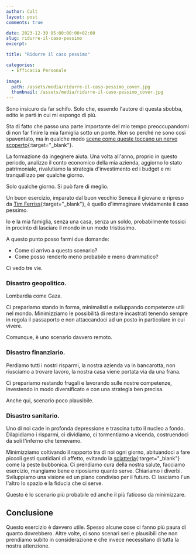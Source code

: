 ```yaml
---
author: Calt
layout: post
comments: true

date: 2023-12-30 05:00:00:00+02:00  
slug: ridurre-il-caso-pessimo
excerpt: 

title: "Ridurre il caso pessimo"

categories:
  - Efficacia Personale
  
image:
  path: /assets/media/ridurre-il-caso-pessimo_cover.jpg
  thumbnail: /assets/media/ridurre-il-caso-pessimo_cover.jpg
---
```



Sono insicuro da far schifo. Solo che, essendo l'autore di questa sbobba, edito le parti in cui mi espongo di più.

Sta di fatto che passo una parte importante del mio tempo preoccupandomi di non far finire la mia famiglia sotto un ponte. Non so perché ne sono così spaventato, ma in qualche modo [scene come queste toccano un nervo scoperto](https://www.youtube.com/watch?v=-fKjS_ojYRc){:target="_blank"}.

La formazione da ingegnere aiuta. Una volta all'anno, proprio in questo periodo, analizzo il conto economico della mia azienda, aggiorno lo stato patrimoniale, rivalutiamo la strategia d'investimento ed i budget e mi tranquillizzo per qualche giorno. 

Solo qualche giorno. Si può fare di meglio.

Un buon esercizio, imparato dal buon vecchio Seneca il giovane e ripreso da [Tim Ferriss](https://www.ted.com/talks/tim_ferriss_why_you_should_define_your_fears_instead_of_your_goals){:target="_blank"}, è quello d'immaginare vividamente il caso pessimo. 

Io e la mia famiglia, senza una casa, senza un soldo, probabilmente tossici in procinto di lasciare il mondo in un modo tristissimo.

A questo punto posso farmi due domande:
- Come ci arrivo a questo scenario? 
- Come posso renderlo meno probabile e meno drammatico?

Ci vedo tre vie.

### Disastro geopolitico.

Lombardia come Gaza.

Ci prepariamo stando in forma, minimalisti e sviluppando competenze utili nel mondo. Minimizziamo le possibilità di restare incastrati tenendo sempre in regola il passaporto e non attaccandoci ad un posto in particolare in cui vivere.

Comunque, è uno scenario davvero remoto.

### Disastro finanziario.

Perdiamo tutti i nostri risparmi, la nostra azienda va in bancarotta, non riusciamo a trovare lavoro, la nostra casa viene portata via da una frana.

Ci prepariamo restando frugali e lavorando sulle nostre competenze, investendo in modo diversificato e con una strategia ben precisa.

Anche qui, scenario poco plausibile.

### Disastro sanitario.

Uno di noi cade in profonda depressione e trascina tutto il nucleo a fondo. Dilapidiamo i risparmi, ci dividiamo, ci tormentiamo a vicenda, costruendoci da soli l'inferno che temevamo. 

Minimizziamo coltivando il rapporto tra di noi ogni giorno, abituandoci a fare piccoli gesti quotidiani di affetto, evitando la [sciatteria](https://www.youtube.com/watch?v=SLvD9kew8h0){:target="_blank"} come la peste bubbonica. Ci prendiamo cura della nostra salute, facciamo esercizio, mangiamo bene e riposiamo quanto serve. Chiariamo i diverbi. Sviluppiamo una visione ed un piano condiviso per il futuro. Ci lasciamo l'un l'altro lo spazio e la fiducia che ci serve.

Questo è lo scenario più probabile ed anche il più faticoso da minimizzare.

## Conclusione

Questo esercizio è davvero utile. Spesso alcune cose ci fanno più paura di quanto dovrebbero. Altre volte, ci sono scenari seri e plausibili che non prendiamo subito in considerazione e che invece necessitano di tutta la nostra attenzione.